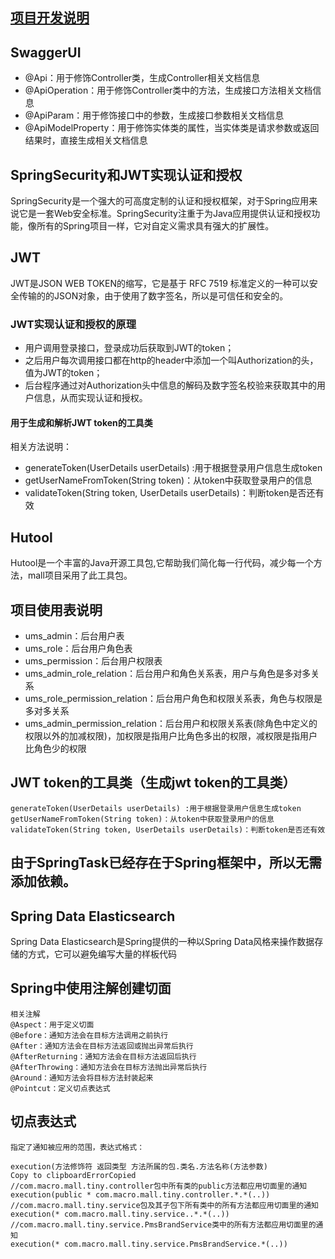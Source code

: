 ## [项目开发说明](http://www.macrozheng.com/#/architect/mall_arch_02)
## SwaggerUI
- @Api：用于修饰Controller类，生成Controller相关文档信息
- @ApiOperation：用于修饰Controller类中的方法，生成接口方法相关文档信息
- @ApiParam：用于修饰接口中的参数，生成接口参数相关文档信息
- @ApiModelProperty：用于修饰实体类的属性，当实体类是请求参数或返回结果时，直接生成相关文档信息

## SpringSecurity和JWT实现认证和授权
SpringSecurity是一个强大的可高度定制的认证和授权框架，对于Spring应用来说它是一套Web安全标准。SpringSecurity注重于为Java应用提供认证和授权功能，像所有的Spring项目一样，它对自定义需求具有强大的扩展性。
## JWT
JWT是JSON WEB TOKEN的缩写，它是基于 RFC 7519 标准定义的一种可以安全传输的的JSON对象，由于使用了数字签名，所以是可信任和安全的。
### JWT实现认证和授权的原理
- 用户调用登录接口，登录成功后获取到JWT的token；
- 之后用户每次调用接口都在http的header中添加一个叫Authorization的头，值为JWT的token；
- 后台程序通过对Authorization头中信息的解码及数字签名校验来获取其中的用户信息，从而实现认证和授权。 
  
#### 用于生成和解析JWT token的工具类
相关方法说明：  
- generateToken(UserDetails userDetails) :用于根据登录用户信息生成token
- getUserNameFromToken(String token)：从token中获取登录用户的信息
- validateToken(String token, UserDetails userDetails)：判断token是否还有效

## Hutool
Hutool是一个丰富的Java开源工具包,它帮助我们简化每一行代码，减少每一个方法，mall项目采用了此工具包。

## 项目使用表说明
- ums_admin：后台用户表
- ums_role：后台用户角色表
- ums_permission：后台用户权限表
- ums_admin_role_relation：后台用户和角色关系表，用户与角色是多对多关系
- ums_role_permission_relation：后台用户角色和权限关系表，角色与权限是多对多关系
- ums_admin_permission_relation：后台用户和权限关系表(除角色中定义的权限以外的加减权限)，加权限是指用户比角色多出的权限，减权限是指用户比角色少的权限

## JWT token的工具类（生成jwt token的工具类）

    generateToken(UserDetails userDetails) :用于根据登录用户信息生成token
    getUserNameFromToken(String token)：从token中获取登录用户的信息
    validateToken(String token, UserDetails userDetails)：判断token是否还有效

## 由于SpringTask已经存在于Spring框架中，所以无需添加依赖。

## Spring Data Elasticsearch  
 Spring Data Elasticsearch是Spring提供的一种以Spring Data风格来操作数据存储的方式，它可以避免编写大量的样板代码

## Spring中使用注解创建切面
    相关注解
    @Aspect：用于定义切面
    @Before：通知方法会在目标方法调用之前执行
    @After：通知方法会在目标方法返回或抛出异常后执行
    @AfterReturning：通知方法会在目标方法返回后执行
    @AfterThrowing：通知方法会在目标方法抛出异常后执行
    @Around：通知方法会将目标方法封装起来
    @Pointcut：定义切点表达式
## 切点表达式
    指定了通知被应用的范围，表达式格式：
    
    execution(方法修饰符 返回类型 方法所属的包.类名.方法名称(方法参数)
    Copy to clipboardErrorCopied
    //com.macro.mall.tiny.controller包中所有类的public方法都应用切面里的通知
    execution(public * com.macro.mall.tiny.controller.*.*(..))
    //com.macro.mall.tiny.service包及其子包下所有类中的所有方法都应用切面里的通知
    execution(* com.macro.mall.tiny.service..*.*(..))
    //com.macro.mall.tiny.service.PmsBrandService类中的所有方法都应用切面里的通知
    execution(* com.macro.mall.tiny.service.PmsBrandService.*(..))